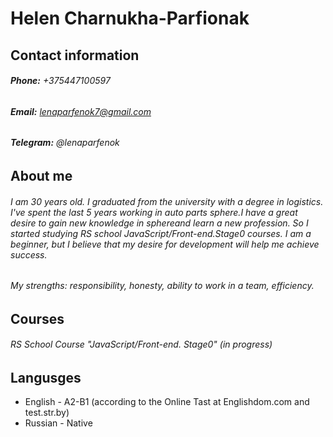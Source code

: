 # Helen Charnukha-Parfionak

## Contact information


###### **Phone:** +375447100597  
###### **Email:** lenaparfenok7@gmail.com  
###### **Telegram:** @lenaparfenok


## About me
###### I am 30 years old. I graduated from the university with a degree in logistics. I've spent the last 5 years working in auto parts sphere.I have a great desire to gain new knowledge in  sphereand learn a new profession. So I started studying RS school JavaScript/Front-end.Stage0 courses. I am a beginner, but I believe that my desire for development will help me achieve success.
###### My strengths: responsibility, honesty, ability to work in a team, efficiency.

## Courses
######  RS School Course "JavaScript/Front-end. Stage0" (in progress)

## Langusges
* English - A2-B1 (according to the Online Tast at Englishdom.com and test.str.by)
* Russian - Native
